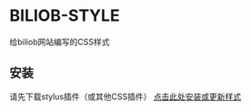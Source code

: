 # BILIOB-STYLE
给biliob网站编写的CSS样式
## 安装
请先下载stylus插件（或其他CSS插件）
 [点击此处安装或更新样式](https://cdn.jsdelivr.net/gh/ApolloniusSun/BILIOB-STYLE@main/BILIOB-STYLE.css)
